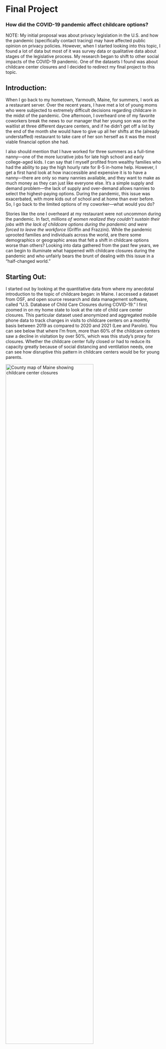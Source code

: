 # Final Project
### How did the COVID-19 pandemic affect childcare options? 

NOTE: My initial proposal was about privacy legislation in the U.S. and how the pandemic (specifically contact tracing) may have affected public opinion on privacy policies. However, when I started looking into this topic, I found a lot of data but most of it was survey data or qualitative data about stages of the legislative process. My research began to shift to other social impacts of the COVID-19 pandemic. One of the datasets I found was about childcare center closures and I decided to redirect my final project to this topic.


## Introduction:

When I go back to my hometown, Yarmouth, Maine, for summers, I work as a restaurant server. Over the recent years, I have met a lot of young moms who were subjected to extremely difficult decisions regarding childcare in the midst of the pandemic. One afternoon, I overheard one of my favorite coworkers break the news to our manager that her young son was on the waitlist at three different daycare centers, and if he didn’t get off a list by the end of the month she would have to give up all her shifts at the (already understaffed) restaurant to take care of her son herself as it was the most viable financial option she had. 

I also should mention that I have worked for three summers as a full-time nanny––one of the more lucrative jobs for late high school and early college-aged kids. I can say that I myself profited from wealthy families who had the ability to pay the high hourly rate for 8-5 in-home help. However, I get a first hand look at how inaccessible and expensive it is to have a nanny––there are only so many nannies available, and they want to make as much money as they can just like everyone else. It’s a simple supply and demand problem––the lack of supply and over-demand allows nannies to select the highest-paying options. During the pandemic, this issue was exacerbated, with more kids out of school and at home than ever before. So, I go back to the limited options of my coworker––what would you do?

Stories like the one I overheard at my restaurant were not uncommon during the pandemic. In fact, *millions of women realized they couldn’t sustain their jobs with the lack of childcare options during the pandemic and were forced to leave the workforce* (Griffin and Frazzini). While the pandemic uprooted families and individuals across the world, are there some demographics or geographic areas that felt a shift in childcare options worse than others? Looking into data gathered from the past few years, we can begin to illuminate what happened with childcare closures during the pandemic and who unfairly bears the brunt of dealing with this issue in a “half-changed world.”

## Starting Out:

I started out by looking at the quantitative data from where my anecdotal introduction to the topic of childcare began: in Maine. I accessed a dataset from OSF, and open source research and data management software, called “U.S. Database of Child Care Closures during COVID-19.” I first zoomed in on my home state to look at the rate of child care center closures. This particular dataset used anonymized and aggregated mobile phone data to track changes in visits to childcare centers on a monthly basis between 2019 as compared to 2020 and 2021 (Lee and Parolin). You can see below that where I’m from, more than 60% of the childcare centers saw a decline in visitation by over 50%, which was this study’s proxy for closures. Whether the childcare center fully closed or had to reduce its capacity greatly because of social distancing and ventilation needs, one can see how disruptive this pattern in childcare centers would be for young parents. 

<img  alt = "County map of Maine showing childcare center closures" src="https://user-images.githubusercontent.com/114178058/206836560-1f2d274a-a133-432f-a1e9-166c808e38d9.png" width=75% height=75%>

## Is this just an issue in Maine? It doesn’t seem that way…

Next, I looked at Lee and Parolin’s data across the entire U.S. to see if this issue was specific to Maine. As can be seen below, a majority of childcare centers across the U.S. saw a mean decrease of between 25-50%––which indicates the probability for a lot of closures across the entire country, not just in one area. 
![us_mean_change_gg](https://user-images.githubusercontent.com/114178058/206836563-eb59cf6e-493d-4934-9860-72b764dc537d.png)
## When did all of these closures begin?
Let's look at a timeline of 2020. 
![closures_by_month_gg](https://user-images.githubusercontent.com/114178058/206836573-c6c14daa-f2b7-466e-8d99-b0a896cdfbd8.png)
From the same dataset, we can look at the timeline of closures. At the beginning of 2020, childcare centers seem to have just about the same amount of traffic as in the previous year. However, unsurprisingly, in March of 2020, centers appear to begin to close. By April, over an astonishing 30% of all childcare centers see less than 50% of the visitation that they did in the previous April. This indicates that around *a third* of all childcare centers have become inaccessible or much less accessible to families in need.
### One of the states we can see with one of the highest mean change rates is California. Let’s take a deeper look at California.
<img  alt = "County map of California showing childcare center closures" src="https://user-images.githubusercontent.com/114178058/206836564-ee1c748f-a293-45f0-98f0-43685582e0b5.png" width=40% height=40%>
<img  alt = "County map of California showing poverty rates" src="https://user-images.githubusercontent.com/114178058/206836635-ae5d5f37-27ea-4ba8-af0b-46c81cc35059.png" width=40% height=40%>
Looking at the overall scale and shading of the California county map, it is apparent that in the majority of California’s counties, 75% of schools were closed or majorly cut their enrollment. Does the closure rate vary in areas that have lower socioeconomic status? We can contemplate this question by giving a look at the second map here that shows the percentage of the total population of each county that lives below the federal poverty line, according to the USDA Economic Research Service ("Poverty"). As shown in the maps, closures affected all areas, despite poverty status. There does not appear to be a very strong correlation here, which shows how the pandemic really affected all people. However, people with lower socioeconomic status had drastically fewer options than more privileged families. 

More privileged families had the ability to shift their career to a remote option and work from home to take part-time care over their children. For example, an occupational therapist PBS interviewed was able to switch up his gig for teaching an online class and found that taking a slight pay cut switching to an online position and caring for the baby at home was more financially sensible than paying for the $2,500 monthly cost of infant care (Ho and Boak).

# How much do low-income families have to spend on childcare?


Below is a graph with data from OECD of the top 10 countries where minimum-wage earning couples spend the highest percent of their household income on childcare ("Net Childcare Costs"). Here we can see that in the U.S., the third highest, minimum-wage earning couples spend **27% of their family income on child care.**

![childcare_cost_gg](https://user-images.githubusercontent.com/114178058/206836579-3f904386-b8d2-4cc9-9045-440028b29ed5.png)

To make matters worse, kids were not able to get their vaccinations at the same time as the rest of the population, which added to the emotional strain of the pandemic. Without vaccinations, kids had to quarantine more frequently and for longer periods of time than the CDC allowed vaccinated people to. Here we can see data from the CDC that shows how few kids are fully vaccinated, and this number was much less  in the past years ("Covid-19 Vaccination Age and Sex Trends").One study published in Frontiers of Psychology stated that “Quarantine's impact on children's behavioral and emotional problems is mediated by parent's individual and dyadic stress, with a stronger effect from the latter”(Spinelli et al.). 

![vax_by_age_gg](https://user-images.githubusercontent.com/114178058/206836582-589557c5-b0cc-41a6-b726-ca4159469b39.png)

Overall, childcare closures during the pandemic appear to be a widespread, financially and emotionally damaging issue. These statistics coupled with personal anecdotes demonstrate that there may be deeper issues with the childcare industry in the U.S. as a whole. Continued data from the pandemic about childcare options, pay rates for nannies versus daycare workers, and further emotional analysis will likely be available soon, and will be important to analyze for the wellbeing of the youth of our country. This blog here only scratches the surface of the dimensional issue, and begins to give exigence for changes in the availability of childcare options.

# Sources Cited:  

[^1] Kelley Griffin, Kevin Frazzini. “Wake-up Call for Child Care as Pandemic Exposes Troubled System.” National Conference of State Legislatures, NCSL, https://www.ncsl.org/research/education/wake-up-call-for-child-care-as-pandemic-exposes-troubled-system-magazine2022.aspx. 

[^2] Lee, Emma K., and Zachary Parolin. (2021). “The Care Burden During COVID-19: A National Database of Child Care Closures in the United States.” OSF Preprints. May 14. osf.io/t5d3q.

[^3]“Poverty.” USDA ERS - Data Products, https://data.ers.usda.gov/reports.aspx?ID=17826. 

[^4] Ho, Sally, and Josh Boak. “Worsened by Pandemic, Child Care Crisis Hampers Broader Economy.” PBS, Public Broadcasting Service, 27 Oct. 2021, https://www.pbs.org/newshour/economy/worsened-by-pandemic-child-care-crisis-hampers-broader-economy. 

[^5] "Net childcare costs for parents using childcare facilities." OECD, https://stats.oecd.org/

[^6] “Covid-19 Vaccination Age and Sex Trends in the United States, National and Jurisdictional.” Centers for Disease Control and Prevention, Centers for Disease Control and Prevention, https://data.cdc.gov/Vaccinations/COVID-19-Vaccination-Age-and-Sex-Trends-in-the-Uni/5i5k-6cmh/data. 

[^7] Spinelli, Maria, et al. “Parents' Stress and Children's Psychological Problems in Families Facing the COVID-19 Outbreak in Italy.” Frontiers, Frontiers, 22 June 2020, https://www.frontiersin.org/articles/10.3389/fpsyg.2020.01713/full. 
